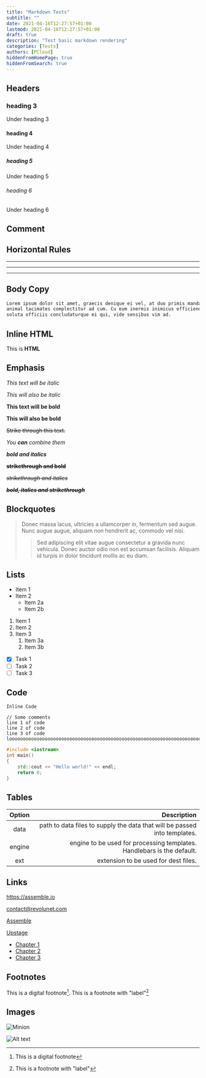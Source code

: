 ```yaml
---
title: "Markdown Tests"
subtitle: ""
date: 2021-04-16T12:27:57+01:00
lastmod: 2021-04-16T12:27:57+01:00
draft: true
description: "Test basic markdown rendering"
categories: [Tests]
authors: [PCloud]
hiddenFromHomePage: true
hiddenFromSearch: true
---
```


<!--more-->
## Headers

### heading 3

Under heading 3

#### heading 4

Under heading 4

##### heading 5

Under heading 5

###### heading 6

Under heading 6

## Comment

<!-- You cannot see this comment -->

## Horizontal Rules

---

___

***

## Body Copy

```markdown
Lorem ipsum dolor sit amet, graecis denique ei vel, at duo primis mandamus. Et legere ocurreret pri,
animal tacimates complectitur ad cum. Cu eum inermis inimicus efficiendi. Labore officiis his ex,
soluta officiis concludaturque ei qui, vide sensibus vim ad.
```

## Inline HTML

<div class="class">
    This is <b>HTML</b>
</div>


## Emphasis

*This text will be italic*

_This will also be italic_

**This text will be bold**

__This will also be bold__

~~Strike through this text.~~

_You **can** combine them_

***bold and italics***

~~**strikethrough and bold**~~

~~*strikethrough and italics*~~

~~***bold, italics and strikethrough***~~

## Blockquotes

> Donec massa lacus, ultricies a ullamcorper in, fermentum sed augue.
Nunc augue augue, aliquam non hendrerit ac, commodo vel nisi.
>> Sed adipiscing elit vitae augue consectetur a gravida nunc vehicula. Donec auctor
odio non est accumsan facilisis. Aliquam id turpis in dolor tincidunt mollis ac eu diam.


## Lists

* Item 1
* Item 2
  * Item 2a
  * Item 2b

1. Item 1
1. Item 2
1. Item 3
   1. Item 3a
   1. Item 3b

- [x] Task 1
- [ ] Task 2
- [ ] Task 3

## Code

`Inline Code`

    // Some comments
    line 1 of code
    line 2 of code
    line 3 of code
    loooooooooooooooooooooooooooooooooooooooooooooooooooooooooooooooooooooooooooooooooooooooooooooooooong

```cpp { title="Hello World" open=false }
#include <iostream>
int main()
{
    std::cout << "Hello world!" << endl;
    return 0;
}
```

## Tables

| Option | Description |
|:------:| -----------:|
| data   | path to data files to supply the data that will be passed into templates. |
| engine | engine to be used for processing templates. Handlebars is the default. |
| ext    | extension to be used for dest files. |

## Links

<https://assemble.io>

<contact@revolunet.com>

[Assemble](https://assemble.io)

[Upstage](https://github.com/upstage/ "Visit Upstage!")

* [Chapter 1](#headers)
* [Chapter 2](#comment)
* [Chapter 3](#horizontal-rules)

## Footnotes

This is a digital footnote[^1].
This is a footnote with "label"[^label]

[^1]: This is a digital footnote
[^label]: This is a footnote with "label"

## Images

![Minion](https://octodex.github.com/images/minion.png)

![Alt text](https://octodex.github.com/images/stormtroopocat.jpg "The Stormtroopocat")
